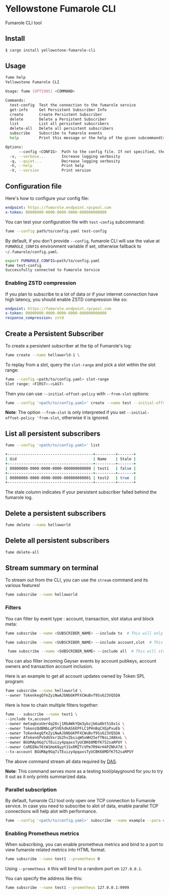 
# Yellowstone Fumarole CLI

Fumarole CLI tool

## Install

```sh
$ cargo install yellowstone-fumarole-cli
```

## Usage

```sh
fume help
Yellowstone Fumarole CLI

Usage: fume [OPTIONS] <COMMAND>

Commands:
  test-config  Test the connection to the fumarole service
  get-info     Get Persistent Subscriber Info
  create       Create Persistent Subscriber
  delete       Delete a Persistent Subscriber
  list         List all persistent subscribers
  delete-all   Delete all persistent subscribers
  subscribe    Subscribe to fumarole events
  help         Print this message or the help of the given subcommand(s)

Options:
      --config <CONFIG>  Path to the config file. If not specified, the default config file will be used. The default config file is ~/.fumarole/config.yaml. You can also set the FUMAROLE_CONFIG environment variable to specify the config file. If the config file is not found, the program will exit with an error
  -v, --verbose...       Increase logging verbosity
  -q, --quiet...         Decrease logging verbosity
  -h, --help             Print help
  -V, --version          Print version
```


## Configuration file

Here's how to configure your config file:

```yaml
endpoint: https://fumarole.endpoint.rpcpool.com
x-token: 00000000-0000-0000-0000-000000000000
```

You can test your configuration file with `test-config` subcommand:

```sh
fume --config path/to/config.yaml test-config
```

By default, if you don't provide `--config`, fumarole CLI will use the value at `FUMAROLE_CONFIG` environment variable if set, 
otherwise fallback to `~/.fumarole/config.yaml`.

```sh
export FUMAROLE_CONFIG=path/to/config.yaml
fume test-config
Successfully connected to Fumarole Service
```

### Enabling ZSTD compression

If you plan to subscribe to a lot of data or if your internet connection have high latency,
you should enable ZSTD compression like so:

```yaml
endpoint: https://fumarole.endpoint.rpcpool.com
x-token: 00000000-0000-0000-0000-000000000000
response_compression: zstd
```

## Create a Persistent Subscriber

To create a persistent subscriber at the tip of Fumarole's log:

```sh
fume create --name helloworld-1 \
```


To replay from a slot, query the `slot-range` and pick a slot within the slot range:

```sh
fume --config <path/to/config.yaml> slot-range
Slot range: <FIRST>-<LAST>
```

Then you can use `--initial-offset-policy` with `--from-slot` options:

```sh
fume --config '<path/to/config.yaml>' create --name test --initial-offset-policy 'from-slot' --from-slot '<YOUR SLOT>'
```

**Note**: The option `--from-slot` is only interpreted if you set `--initial-offset-policy 'from-slot`, otherwise it is ignored.


## List all persistent subscribers

```sh
fume --config '<path/to/config.yaml>' list

+--------------------------------------+---------+-------+
| Uid                                  | Name    | Stale |
+--------------------------------------+---------+-------+
| 00000000-0000-0000-0000-000000000000 | test1   | false |
+--------------------------------------+---------+-------+
| 00000000-0000-0000-0000-000000000001 | test2   | true  |
+--------------------------------------+---------+-------+
```

The stale column indicates if your persistent subscriber falled behind the fumarole log.

## Delete a persistent subscribers

```sh
fume delete --name helloworld
```

## Delete all persistent subscribers

```sh
fume delete-all
```

## Stream summary on terminal

To stream out from the CLI, you can use the `stream` command and its various features!

```sh
fume subscribe --name helloworld
```

### Filters

You can filter by event type : account, transaction, slot status and block meta:

```sh
fume subscribe --name <SUBSCRIBER_NAME> --include tx  # This will only stream out transaction
```

```sh
fume subscribe --name <SUBSCRIBER_NAME> --include account,slot  # This will only stream out account update and slot status
```

```sh
 fume subscribe --name <SUBSCRIBER_NAME> --include all  # This will stream everything : account update, transactions, slot status and block meta update.
```

You can also filter incoming Geyser events by account pubkeys, account owners and transaction account inclusion.

Here is an example to get all account updates owned by Token SPL program:

```sh
fume subscribe --name helloworld \
--owner TokenkegQfeZyiNwAJbNbGKPFXCWuBvf9Ss623VQ5DA
```

Here is how to chain multiple filters together:
 
```sh
fume -- subscribe --name test1 \
--include tx,account
--owner metaqbxxUerdq28cj1RbAWkYQm3ybzjb6a8bt518x1s \
--owner TokenzQdBNbLqP5VEhdkAS6EPFLC1PHnBqCXEpPxuEb \
--owner TokenkegQfeZyiNwAJbNbGKPFXCWuBvf9Ss623VQ5DA \
--owner ATokenGPvbdGVxr1b2hvZbsiqW5xWH25efTNsLJA8knL \
--owner BGUMAp9Gq7iTEuizy4pqaxsTyUCBK68MDfK752saRPUY \
--owner CoREENxT6tW1HoK8ypY1SxRMZTcVPm7R94rH4PZNhX7d \
--tx-account BGUMAp9Gq7iTEuizy4pqaxsTyUCBK68MDfK752saRPUY
```

The above command stream all data required by [DAS](https://github.com/rpcpool/digital-asset-validator-plugin).

**Note**: This command serves more as a testing tool/playground for you to try it out as it only prints summarized data.

### Parallel subscription

By default, fumarole CLI tool only open one TCP connection to Fumarole service.
In case you need to subscribe to alot of data, enable parallel TCP connections will help alot with performance.

```sh
fume --config '<path/to/config.yaml>' subscribe --name example --para 4
```

### Enabling Prometheus metrics

When subscribing, you can enable prometheus metrics and bind to a port to view fumarole related metrics into HTML format.

```sh
fume subscribe --name test1 --prometheus 0
```

Using `--prometheus 0` this will bind to a random port on `127.0.0.1`.

You can specify the address like this:

```sh
fume subscribe --name test1 --prometheus 127.0.0.1:9999
```
